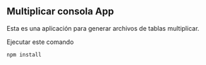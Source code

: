 ## Multiplicar consola App

Esta es una aplicación para generar archivos de tablas multiplicar.

Ejecutar este comando

````
npm install
````